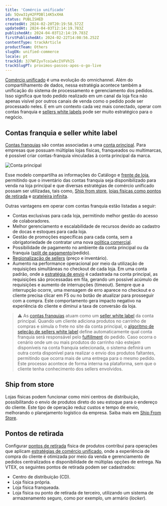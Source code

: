 ```yaml
---
title: 'Comércio unificado'
id: 5Qvw31yH2FPDBl14K5xXHA
status: PUBLISHED
createdAt: 2024-02-20T20:19:58.572Z
updatedAt: 2024-04-03T12:14:19.783Z
publishedAt: 2024-04-03T12:14:19.783Z
firstPublishedAt: 2024-02-22T14:08:56.252Z
contentType: trackArticle
productTeam: Others
slugEN: unified-commerce
locale: pt
trackId: 3J7WFZyvTcoiwkcIVFVhIS
trackSlugPT: proximos-passos-apos-o-go-live
---
```


[Comércio unificado](https://help.vtex.com/pt/tracks/unified-commerce-strategies--3WGDRRhc3vf1MJb9zGncnv) é uma evolução do omnichannel. Além do compartilhamento de dados, nessa estratégia acontece também a unificação do sistema de processamento e gerenciamento dos pedidos. Isso significa que todo pedido realizado em um canal da loja fica não apenas visível por outros canais de venda como o pedido pode ser processado neles. E em um contexto cada vez mais conectado, operar com contas franquia e [sellers white labels](https://help.vtex.com/pt/tutorial/seller-white-label--5orlGHyDHGAYciQ64oEgKa) pode ser muito estratégico para o negócio.

## Contas franquia e seller white label

[Contas franquias](https://help.vtex.com/pt/tutorial/o-que-e-conta-franquia--kWQC6RkFSCUFGgY5gSjdl) são contas associadas a uma [conta principal](https://help.vtex.com/tracks/trilha-geral-da-loja-vtex--eSDNk26pdvemF3XKM0nK9/4yPqZQyj0t675QpcG7H6yl). Para empresas que possuam múltiplas lojas físicas, franqueados ou multimarcas, é possível criar contas-franquia vinculadas à conta principal da marca.

![Conta principal](https://images.ctfassets.net/alneenqid6w5/5LB8M0ZLnlb9dIQuZEQh3A/f6dc3d52f41b4acbf54704f177df49f4/next_steps_image1_PT.png)

Esse modelo compartilha as informações do Catálogo e [frente de loja](https://help.vtex.com/pt/tracks/trilha-geral-da-loja-vtex--eSDNk26pdvemF3XKM0nK9/67SCtUreXxKYWhZh8n0zvZ), permitindo que o inventário das contas franquia seja disponibilizado para venda na loja principal e que diversas estratégias de comércio unificado possam ser utilizadas, tais como, [Ship from store](#ship-from-store), [lojas físicas como pontos de retirada](#pontos-de-retirada) e [prateleira infinita](https://help.vtex.com/en/tracks/proximos-passos-apos-o-go-live--3J7WFZyvTcoiwkcIVFVhIS/1t2QBZvrOBSLgvHaAV9fYm).

Outras vantagens em operar com contas franquia estão listadas a seguir:

- Contas exclusivas para cada loja, permitindo melhor gestão do acesso de colaboradores.
- Melhor gerenciamento e escalabilidade de recursos devido ao cadastro de docas e estoques para cada loja.
- Gestão de promoções específicas para cada conta, sem a obrigatoriedade de contratar uma nova [política comercial](https://help.vtex.com/pt/tutorial/como-funciona-uma-politica-comercial--6Xef8PZiFm40kg2STrMkMV).
- Possibilidade de pagamento no ambiente da conta principal ou da franquia ([split de pagamento](https://help.vtex.com/pt/tutorial/split-de-pagamento--6k5JidhYRUxileNolY2VLx)/pedido).
- [Regionalização de sellers](https://help.vtex.com/pt/tutorial/configurar-a-regionalizacao-de-sellers--32t6wLpQCEnumoh8TjT5fw) (preço e inventário).
- Aumento na performance operacional por meio da utilização de requisições simultâneas no checkout de cada loja. Em uma conta padrão, onde a [estratégia de envio](https://help.vtex.com/pt/tracks/trilha-geral-da-loja-vtex--eSDNk26pdvemF3XKM0nK9/75MX4aorniD0BYAB8Nwbo7#configuracoes-obrigatorias-em-logistica) é cadastrada na conta principal, as requisições são processadas em fila, gerando um possível acúmulo de requisições e aumento de interrupções (timeout). Sempre que a interrupção ocorre, uma mensagem de erro aparece no checkout e o cliente precisa clicar em F5 ou no botão de atualizar para prosseguir com a compra. Este comportamento gera impacto negativo na experiência do cliente e diminui a taxa de conversão da loja.

>⚠️ As [contas franquias](https://help.vtex.com/pt/tutorial/what-is-a-franchise-account--kWQC6RkFSCUFGgY5gSjdl) atuam como um [seller white label](https://help.vtex.com/pt/tutorial/seller-white-label--5orlGHyDHGAYciQ64oEgKa) da conta principal. Quando um cliente adiciona produtos no carrinho de compras e simula o frete no site da conta principal, o [algoritmo de seleção de sellers white label](https://help.vtex.com/pt/tutorial/selecao-de-sellers-white-label--3MemNQ4pKkWCpMdzI27AHa) define automaticamente qual conta franquia será responsável pelo [fulfillment](https://help.vtex.com/pt/tutorial/fulfillment-logistica-vtex--53udnvI5eBy8DKo8FOjMoP) do pedido. Caso ocorra o cenário onde um ou mais produtos do carrinho não estejam disponíveis na conta franquia selecionada, o sistema definirá um outra conta disponível para realizar o envio dos produtos faltantes, permitindo que ocorra mais de uma entrega para o mesmo pedido. Este processo acontece de forma interna na plataforma, sem que o cliente tenha conhecimento dos sellers envolvidos.

## Ship from store

Lojas físicas podem funcionar como mini centros de distribuição, possibilitando o envio de produtos direto do seu estoque para o endereço do cliente. Este tipo de operação reduz custos e tempo de envio, melhorando o planejamento logístico da empresa. Saiba mais em [Ship From Store](https://help.vtex.com/pt/tracks/estrategias-de-comercio-unificado--3WGDRRhc3vf1MJb9zGncnv/50GAmxxFsJoLWqcnMysWdl).

## Pontos de retirada

Configurar [pontos de retirada](https://help.vtex.com/pt/tutorial/pontos-de-retirada--2fljn6wLjn8M4lJHA6HP3R) física de produtos contribui para operações que aplicam [estratégias de comércio unificado](https://help.vtex.com/pt/tracks/estrategias-de-comercio-unificado--3WGDRRhc3vf1MJb9zGncnv/2LGAiUnHES1enjHsfi8fI3), onde a experiência de compra do cliente é otimizada por meio da venda e gerenciamento de pedidos centralizados e disponibilidade de múltiplas opções de entrega. Na VTEX, os seguintes pontos de retirada podem ser cadastrados:

- Centro de distribuição (CD).
- Loja física própria.
- Loja física franqueada.
- Loja física ou ponto de retirada de terceiro, utilizando um sistema de armazenamento seguro, como por exemplo, um armário (_locker_).
